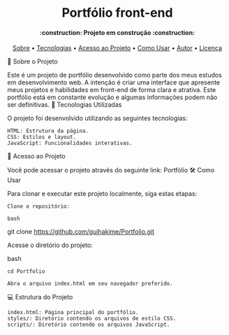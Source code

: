 
<h1 align="center"> Portfólio front-end</h1>
<h4 align="center"> 
    :construction:  Projeto em construção  :construction:
</h4>
<p align="center">
  <a href="#-sobre-o-projeto">Sobre</a> •
  <a href="#-tecnologias-utilizadas">Tecnologias</a> •
  <a href="#-acesso-ao-projeto">Acesso ao Projeto</a> •
  <a href="#-como-usar">Como Usar</a> •
  <a href="#-autor">Autor</a> •
  <a href="#-licença">Licença</a>
</p>
📖 Sobre o Projeto

Este é um projeto de portfólio desenvolvido como parte dos meus estudos em desenvolvimento web. A intenção é criar uma interface que apresente meus projetos e habilidades em front-end de forma clara e atrativa. Este portfólio está em constante evolução e algumas informações podem não ser definitivas.
🚀 Tecnologias Utilizadas

O projeto foi desenvolvido utilizando as seguintes tecnologias:

    HTML: Estrutura da página.
    CSS: Estilos e layout.
    JavaScript: Funcionalidades interativas.

📁 Acesso ao Projeto

Você pode acessar o projeto através do seguinte link:
Portfólio
🛠️ Como Usar

Para clonar e executar este projeto localmente, siga estas etapas:

    Clone o repositório:

    bash

git clone https://github.com/guihakime/Portfolio.git

Acesse o diretório do projeto:

bash

    cd Portfolio

    Abra o arquivo index.html em seu navegador preferido.

💻 Estrutura do Projeto

    index.html: Página principal do portfólio.
    styles/: Diretório contendo os arquivos de estilo CSS.
    scripts/: Diretório contendo os arquivos JavaScript.
